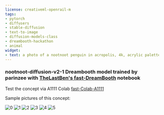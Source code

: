 ```yaml
---
license: creativeml-openrail-m
tags:
- pytorch
- diffusers
- stable-diffusion
- text-to-image
- diffusion-models-class
- dreambooth-hackathon
- animal
widget:
- text: a photo of a nootnoot penguin in acropolis, 4k, acrylic palette knife
---
```

### nootnoot-diffusion-v2-1 Dreambooth model trained by parinzee with [TheLastBen's fast-DreamBooth](https://colab.research.google.com/github/TheLastBen/fast-stable-diffusion/blob/main/fast-DreamBooth.ipynb) notebook


Test the concept via A1111 Colab [fast-Colab-A1111](https://colab.research.google.com/github/TheLastBen/fast-stable-diffusion/blob/main/fast_stable_diffusion_AUTOMATIC1111.ipynb)

Sample pictures of this concept:

  
  
  
  
  
  ![0](https://huggingface.co/parinzee/nootnoot-diffusion-v2-1/resolve/main/sample_images/00172-1729610218-a_photo_of_a_nootnoot_penguin_with_a_happy_expression_playing_tennis,_4k,_cute,_happy,_Pieter_Jansz_Saenredam.png)
      ![1](https://huggingface.co/parinzee/nootnoot-diffusion-v2-1/resolve/main/sample_images/00174-1729610220-a_photo_of_a_nootnoot_penguin_with_a_happy_expression_playing_tennis,_4k,_cute,_happy,_Pieter_Jansz_Saenredam.png)
      ![2](https://huggingface.co/parinzee/nootnoot-diffusion-v2-1/resolve/main/sample_images/grid-0034.png)
      ![3](https://huggingface.co/parinzee/nootnoot-diffusion-v2-1/resolve/main/sample_images/00178-2673765580-a_photo_of_a_nootnoot_penguin_with_a_happy_expression_playing_football,_4k,_cute,_happy,_Pieter_Jansz_Saenredam.png)
      ![4](https://huggingface.co/parinzee/nootnoot-diffusion-v2-1/resolve/main/sample_images/00173-1729610219-a_photo_of_a_nootnoot_penguin_with_a_happy_expression_playing_tennis,_4k,_cute,_happy,_Pieter_Jansz_Saenredam.png)
      ![5](https://huggingface.co/parinzee/nootnoot-diffusion-v2-1/resolve/main/sample_images/.ipynb_checkpoints)
      
